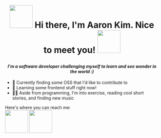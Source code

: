 <h1>
  <p align=center>
    <img src = "https://user-images.githubusercontent.com/74038190/216120974-24a76b31-7f39-41f1-a38f-b3c1377cc612.png" height=75> Hi there, I'm Aaron Kim. Nice to meet you! <img src="https://user-images.githubusercontent.com/74038190/216120981-b9507c36-0e04-4469-8e27-c99271b45ba5.png" width=75>
  </p>
</h1>

<h4>
  <p align=center>
    <i>
      I'm a software developer challenging myself to learn and see wonder in the world :)
    </i>
  </p>
</h4>

- 🔭 Currently finding some OSS that I'd like to contribute to
- 🌱 Learning some frontend stuff right now!
- 🏃‍♂️ Aside from programming, I'm into exercise, reading cool short stories, and finding new music

Here's where you can reach me: <br>
[<img src="https://github.com/kim3470/kim3470/assets/70349283/0f90eea6-d4b3-4982-9983-98b00fe48c75" width=75>](aaronkim0928@gmail.com) 
[<img src="https://user-images.githubusercontent.com/74038190/235294012-0a55e343-37ad-4b0f-924f-c8431d9d2483.gif" width=75>](https://linkedin.com/in/akim0928)
